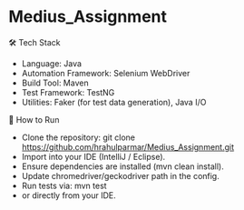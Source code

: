 # Medius_Assignment

🛠️ Tech Stack
- Language: Java
- Automation Framework: Selenium WebDriver
- Build Tool: Maven
- Test Framework: TestNG 
- Utilities: Faker (for test data generation), Java I/O


🚀 How to Run
- Clone the repository:
git clone https://github.com/hrahulparmar/Medius_Assignment.git
- Import into your IDE (IntelliJ / Eclipse).
- Ensure dependencies are installed (mvn clean install).
- Update chromedriver/geckodriver path in the config.
- Run tests via:
mvn test
- or directly from your IDE.

